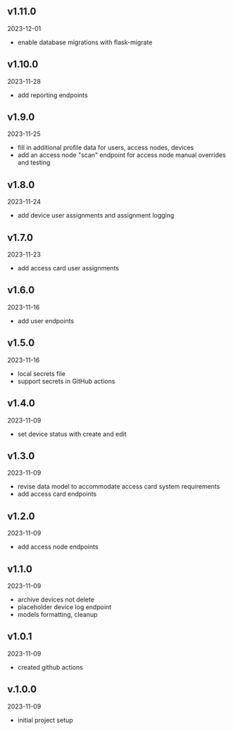 ## v1.11.0

2023-12-01

-   enable database migrations with flask-migrate

## v1.10.0

2023-11-28

-   add reporting endpoints

## v1.9.0

2023-11-25

-   fill in additional profile data for users, access nodes, devices
-   add an access node "scan" endpoint for access node manual overrides and testing

## v1.8.0

2023-11-24

-   add device user assignments and assignment logging

## v1.7.0

2023-11-23

-   add access card user assignments

## v1.6.0

2023-11-16

-   add user endpoints

## v1.5.0

2023-11-16

-   local secrets file
-   support secrets in GitHub actions

## v1.4.0

2023-11-09

-   set device status with create and edit

## v1.3.0

2023-11-09

-   revise data model to accommodate access card system requirements
-   add access card endpoints

## v1.2.0

2023-11-09

-   add access node endpoints

## v1.1.0

2023-11-09

-   archive devices not delete
-   placeholder device log endpoint
-   models formatting, cleanup

## v1.0.1

2023-11-09

-   created github actions

## v.1.0.0

2023-11-09

-   initial project setup
